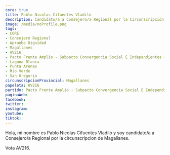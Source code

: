 ```yaml
---
core: true
title: Pablo Nicolas Cifuentes Vladilo
description: Candidato/a a Consejero/a Regional por la Circunscripción de Magallanes
image: /media/noProfile.png
tags:
- CORE
- Consejero Regional
- Apruebo Dignidad
- Magallanes
- AV216
- Pacto Frente Amplio - Subpacto Convergencia Social E Independientes - Independientes
- Laguna Blanca
- Punta Arenas
- Rio Verde
- San Gregorio
circunscripcionProvincial: Magallanes
papeleta: AV216
partido: Pacto Frente Amplio - Subpacto Convergencia Social E Independientes - Independientes
paginaWeb:
facebook:
twitter:
instagram:
youtube:
tiktok:
---
```

Hola, mi nombre es Pablo Nicolas Cifuentes Vladilo y soy candidato/a a Consejero/a Regional por la circunscripcion de Magallanes.

Vota AV216.